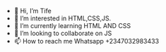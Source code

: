 - 👋 Hi, I’m Tife
- 👀 I’m interested in HTML,CSS,JS.
- 🌱 I’m currently learning HTML AND CSS
- 💞️ I’m looking to collaborate on JS
- 📫 How to reach me Whatsapp +2347032983433

